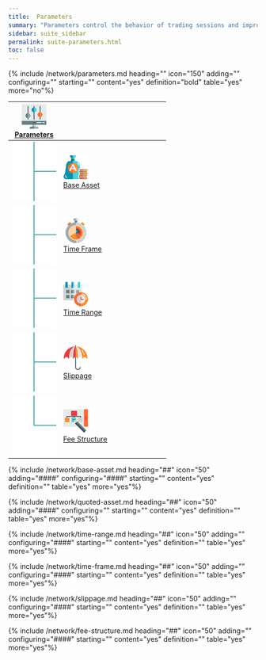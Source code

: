 ```yaml
---
title:  Parameters
summary: "Parameters control the behavior of trading sessions and improve the quality of simulations."
sidebar: suite_sidebar
permalink: suite-parameters.html
toc: false
---
```


{% include /network/parameters.md heading="" icon="150" adding="" configuring="" starting="" content="yes" definition="bold" table="yes" more="no"%}

<table class='hierarchyTable'><thead><tr><th><a href='#parameters' data-toggle='tooltip' data-original-title='{{site.data.trading_system.parameters}}'><img src='images/icons/nodes/png50/parameters.png' /><br />Parameters</a></th><th></th><th></th><th></th><th></th><th></th><th></th><th></th><th></th><th></th></tr></thead><tbody>
<tr><td><img src='images/icons/various/png/tree-connector-fork.png' /></td><td><a href='#base-asset' data-toggle='tooltip' data-original-title='{{site.data.trading_system.base_asset}}'><img src='images/icons/nodes/png50/base-asset.png' /><br />Base Asset</a></td><td></td><td></td><td></td><td></td><td></td><td></td><td></td><td></td></tr>
<tr><td><img src='images/icons/various/png/tree-connector-fork.png' /></td><td><a href='#time-frame' data-toggle='tooltip' data-original-title='{{site.data.trading_system.time_frame}}'><img src='images/icons/nodes/png50/time-frame.png' /><br />Time Frame</a></td><td></td><td></td><td></td><td></td><td></td><td></td><td></td><td></td></tr>
<tr><td><img src='images/icons/various/png/tree-connector-fork.png' /></td><td><a href='#time-range' data-toggle='tooltip' data-original-title='{{site.data.trading_system.time_range}}'><img src='images/icons/nodes/png50/time-range.png' /><br />Time Range</a></td><td></td><td></td><td></td><td></td><td></td><td></td><td></td><td></td></tr>
<tr><td><img src='images/icons/various/png/tree-connector-fork.png' /></td><td><a href='#slippage' data-toggle='tooltip' data-original-title='{{site.data.trading_system.slippage}}'><img src='images/icons/nodes/png50/slippage.png' /><br />Slippage</a></td><td></td><td></td><td></td><td></td><td></td><td></td><td></td><td></td></tr>
<tr><td><img src='images/icons/various/png/tree-connector-elbow.png' /></td><td><a href='#fee-structure' data-toggle='tooltip' data-original-title='{{site.data.trading_system.fee_structure}}'><img src='images/icons/nodes/png50/fee-structure.png' /><br />Fee Structure</a></td><td></td><td></td><td></td><td></td><td></td><td></td><td></td><td></td></tr></tbody></table>


{% include /network/base-asset.md heading="##" icon="50" adding="####" configuring="####" starting="" content="yes" definition="" table="yes" more="yes"%}

{% include /network/quoted-asset.md heading="##" icon="50" adding="####" configuring="" starting="" content="yes" definition="" table="yes" more="yes"%}

{% include /network/time-range.md heading="##" icon="50" adding="" configuring="####" starting="" content="yes" definition="" table="yes" more="yes"%}

{% include /network/time-frame.md heading="##" icon="50" adding="" configuring="####" starting="" content="yes" definition="" table="yes" more="yes"%}

{% include /network/slippage.md heading="##" icon="50" adding="" configuring="####" starting="" content="yes" definition="" table="yes" more="yes"%}

{% include /network/fee-structure.md heading="##" icon="50" adding="" configuring="####" starting="" content="yes" definition="" table="yes" more="yes"%}
